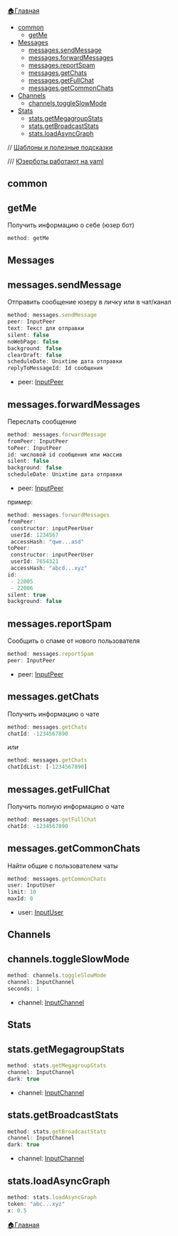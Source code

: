 


[🏠Главная](/docs-test/userbot)


* [common](#common)
   * [getMe](#getme)
* [Messages](#messages)
   * [messages.sendMessage](#messages-sendmessage)
   * [messages.forwardMessages](#messages-forwardmessages)
   * [messages.reportSpam](#messages-reportspam)
   * [messages.getChats](#messages-getchats)
   * [messages.getFullChat](#messages-getfullchat)
   * [messages.getCommonChats](#messages-getcommonchats)
* [Channels](#channels)
   * [channels.toggleSlowMode](#channels-toggleslowmode)
* [Stats](#stats)
   * [stats.getMegagroupStats](#stats-getmegagroupstats)
   * [stats.getBroadcastStats](#stats-getbroadcaststats)
   * [stats.loadAsyncGraph](#stats-loadasyncgraph)

//  [Шаблоны и полезные подсказки](/docs-test/userbot/sample)

/// [Юзерботы работают на yaml](https://docs.ansible.com/ansible/latest/reference_appendices/YAMLSyntax.html)
## common
## getMe

Получить информацию о себе (юзер бот)
```js 
method: getMe
```
## Messages
##  messages.sendMessage

Отправить сообщение юзеру в личку или в чат/канал
```js 
method: messages.sendMessage
peer: InputPeer
text: Текст для отправки
silent: false
noWebPage: false
background: false
clearDraft: false
scheduleDate: Unixtime дата отправки
replyToMessageId: Id сообщения
```
* peer: [InputPeer](/docs-test/userbot/inputpeer)
## messages.forwardMessages

Переслать сообщение
```js 
method: messages.forwardMessage
fromPeer: InputPeer
toPeer: InputPeer
id: числовой id сообщения или массив
silent: false
background: false
scheduleDate: Unixtime дата отправки
```
* peer: [InputPeer](/docs-test/userbot/inputpeer)

пример:
```js 
method: messages.forwardMessages
fromPeer:
 constructor: inputPeerUser
 userId: 1234567
 accessHash: "qwe...asd"
toPeer:
 constructor: inputPeerUser
 userId: 7654321
 accessHash: "abcd...xyz"
id:
 - 22005
 - 22006
silent: true
background: false
```


##  messages.reportSpam

Сообщить о спаме от нового пользователя
```js 
method: messages.reportSpam
peer: InputPeer
```
* peer: [InputPeer](/docs-test/userbot/inputpeer)



## messages.getChats

Получить информацию о чате
```js 
method: messages.getChats
chatId: -1234567890
```

_или_
```js 
method: messages.getChats
chatIdList: [-1234567890]
```
## messages.getFullChat

Получить полную информацию о чате
```js 
method: messages.getFullChat
chatId: -1234567890
```


## messages.getCommonChats

Найти общие с пользователем чаты
```js 
method: messages.getCommonChats
user: InputUser
limit: 10
maxId: 0
```
* user: [InputUser](/docs-test/userbot/inputuser)


## Channels
## channels.toggleSlowMode
```js 
method: channels.toggleSlowMode
channel: InputChannel
seconds: 1
```
* channel: [InputChannel](/docs-test/userbot/inputchannel)


## Stats
## stats.getMegagroupStats
```js 
method: stats.getMegagroupStats
channel: InputChannel
dark: true
```
* channel: [InputChannel](/docs-test/userbot/inputchannel)
## stats.getBroadcastStats
```js 
method: stats.getBroadcastStats
channel: InputChannel
dark: true
```
* channel: [InputChannel](/docs-test/userbot/inputchannel)
## stats.loadAsyncGraph
```js 
method: stats.loadAsyncGraph
token: "abc...xyz"
x: 0.5
```







[🏠Главная](/docs-test/userbot)


  

